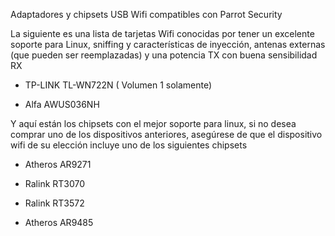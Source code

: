 Adaptadores y chipsets USB Wifi compatibles con Parrot Security

La siguiente es una lista de tarjetas Wifi conocidas por tener un excelente soporte para Linux, sniffing y características de inyección, antenas externas (que pueden ser reemplazadas) y una potencia TX con buena sensibilidad RX

* TP-LINK TL-WN722N ( Volumen 1 solamente)

* Alfa AWUS036NH

Y aquí están los chipsets con el mejor soporte para linux, si no desea comprar uno de los dispositivos anteriores, asegúrese de que el dispositivo wifi de su elección incluye uno de los siguientes chipsets


* Atheros AR9271

* Ralink RT3070

* Ralink RT3572

* Atheros AR9485



















